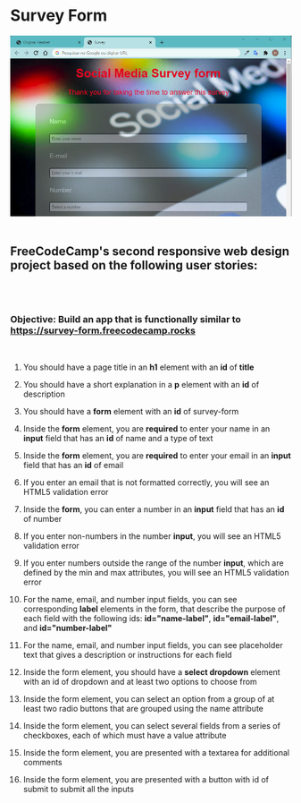 # Survey Form
<img src="./assets/snapshot-survey.png">
<br/><br/>

## FreeCodeCamp's second responsive web design project based on the following user stories:
<br/><br/>

### Objective: Build an app that is functionally similar to <a>https://survey-form.freecodecamp.rocks</a>
<br/>

1. You should have a page title in an <strong>h1</strong> element with an <strong>id</strong> of <strong>title</strong>
   
2. You should have a short explanation in a <strong>p</strong> element with an <strong>id</strong> of description
   
3. You should have a <strong>form</strong> element with an <strong>id</strong> of survey-form
   
4. Inside the <strong>form</strong> element, you are <strong>required</strong> to enter your name in an <strong>input</strong> field that has an <strong>id</strong> of name and a type of text
   
5. Inside the <strong>form</strong> element, you are <strong>required</strong> to enter your email in an <strong>input</strong> field that has an <strong>id</strong> of email
   
6. If you enter an email that is not formatted correctly, you will see an HTML5 validation error
   
7. Inside the <strong>form</strong>, you can enter a number in an <strong>input</strong> field that has an <strong>id</strong> of number
   
8. If you enter non-numbers in the number <strong>input</strong>, you will see an HTML5 validation error
   
9. If you enter numbers outside the range of the number <strong>input</strong>, which are defined by the min and max attributes, you will see an HTML5 validation error
    
10. For the name, email, and number input fields, you can see corresponding <strong>label</strong> elements in the form, that describe the purpose of each field with the following ids: <strong>id="name-label"</strong>, <strong>id="email-label"</strong>, and <strong>id="number-label"</strong>

11. For the name, email, and number input fields, you can see placeholder text that gives a description or instructions for each field

12. Inside the form element, you should have a <strong>select dropdown</strong> element with an id of dropdown and at least two options to choose from

13. Inside the form element, you can select an option from a group of at least two radio buttons that are grouped using the name attribute

14. Inside the form element, you can select several fields from a series of checkboxes, each of which must have a value attribute

15. Inside the form element, you are presented with a textarea for additional comments

16. Inside the form element, you are presented with a button with id of submit to submit all the inputs

<strong></strong>

